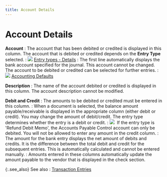 ```yaml
---
title: Account Details
---
```


# Account Details


**Account**
: The account that has been debited or credited is  displayed in this column. The account that is debited or credited depends  on the **Entry Type** selected.
: ![]({{site.acc_baseurl}}/img/lens.gif) [Entry  types - Details]({{site.acc_baseurl}}/vendor-payments-and-refunds/payment-jrnl-dtls/transaction-entries/entry_types_details.html)
: The first line automatically displays the bank account  specified for the journal. This account cannot be changed. The account  to be debited or credited can be selected for further entries.
: ![]({{site.acc_baseurl}}/img/lens.gif) [Accounting  Defaults]({{site.acc_baseurl}}/accounting-flow-control-and-defaults/accounting-defaults/accounting_defaults.html)


**Description**
: The name of the account debited or credited is displayed  in this column. The account description cannot be modified.


**Debit and Credit**
: The amounts to be debited or credited must be entered  in this column.
: When a document is selected, the balance amount  payable/receivable is displayed in the appropriate column (either debit  or credit). You may change the amount of debit/credit. The entry type  determines whether the entry is a debit or credit.
: ![]({{site.acc_baseurl}}/img/example.gif)  If  the entry type is 'Refund Debit Memo',  the Accounts Payable Control account can only be debited. You will not  be allowed to enter any amount in the credit column.
: The amount for the bank entry displays the net amount  of debits and credits. It is the difference between the total debit and  credit for the subsequent entries. This is automatically calculated and  cannot be entered manually.
: Amounts entered in these columns automatically update  the amount payable to the vendor that is displayed in the check section.


{:.see_also}
See also
: [Transaction  Entries]({{site.acc_baseurl}}/misc/transaction_entries_manpmtjrnl.html)
